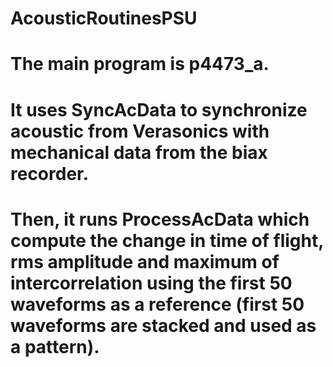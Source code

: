 # AcousticRoutinesPSU

# The main program is p4473_a. 
# It uses SyncAcData to synchronize acoustic from Verasonics with mechanical data from the biax recorder.
# Then, it runs ProcessAcData which compute the change in time of flight, rms amplitude and maximum of intercorrelation using the first 50 waveforms as a reference (first 50 waveforms are stacked and used as a pattern).

